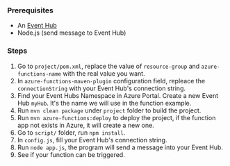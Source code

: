 ### Prerequisites

- An [Event Hub](https://azure.microsoft.com/en-us/services/event-hubs/)
- Node.js (send message to Event Hub)

### Steps
1. Go to `project/pom.xml`, replace the value of `resource-group` and `azure-functions-name` with the real value you want.
2. In `azure-functions-maven-plugin` configuration field, repleace the `connectionString` with your Event Hub's connection string.
3. Find your Event Hubs Namespace in Azure Portal. Create a new Event Hub `myHub`. It's the name we will use in the function example.
4. Run `mvn clean package` under `project` folder to build the project.
5. Run `mvn azure-functions:deploy` to deploy the project, if the function app not exists in Azure, it will create a new one.
6. Go to `script/` folder, run `npm install`.
7. In `config.js`, fill your Event Hub's connection string.
8. Run `node app.js`, the program will send a message into your Event Hub.
9. See if your function can be triggered.
